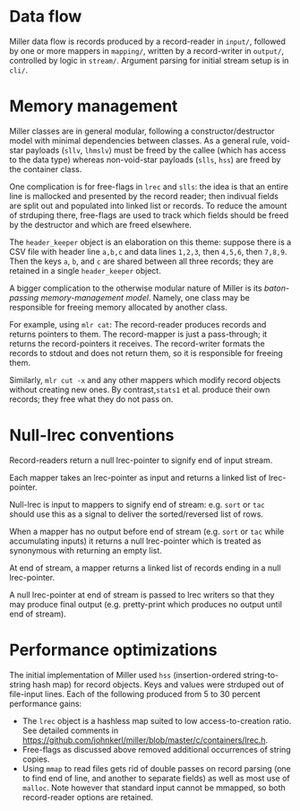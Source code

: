 # Data flow

Miller data flow is records produced by a record-reader in `input/`, followed
by one or more mappers in `mapping/`, written by a record-writer in `output/`,
controlled by logic in `stream/`. Argument parsing for initial stream setup is
in `cli/`.

# Memory management

Miller classes are in general modular, following a constructor/destructor model
with minimal dependencies between classes.  As a general rule, void-star
payloads (`sllv`, `lhmslv`) must be freed by the callee (which has access to
the data type) whereas non-void-star payloads (`slls`, `hss`) are freed by the
container class.

One complication is for free-flags in `lrec` and `slls`: the idea is that an
entire line is mallocked and presented by the record reader; then indivual
fields are split out and populated into linked list or records. To reduce the
amount of strduping there, free-flags are used to track which fields should be
freed by the destructor and which are freed elsewhere.

The `header_keeper` object is an elaboration on this theme: suppose there is a
CSV file with header line `a,b,c` and data lines `1,2,3`, then `4,5,6`, then
`7,8,9`. Then the keys `a`, `b`, and `c` are shared between all three records;
they are retained in a single `header_keeper` object.

A bigger complication to the otherwise modular nature of Miller is its
*baton-passing memory-management model*. Namely, one class may be responsible for
freeing memory allocated by another class.

For example, using `mlr cat`: The record-reader produces records and returns
pointers to them.  The record-mapper is just a pass-through; it returns the
record-pointers it receives.  The record-writer formats the records to stdout
and does not return them, so it is responsible for freeing them.

Similarly, `mlr cut -x` and any other mappers which modify record objects
without creating new ones. By contrast,`stats1` et al. produce their own
records; they free what they do not pass on.

# Null-lrec conventions

Record-readers return a null lrec-pointer to signify end of input stream.

Each mapper takes an lrec-pointer as input and returns a linked list of lrec-pointer.

Null-lrec is input to mappers to signify end of stream: e.g. `sort` or `tac`
should use this as a signal to deliver the sorted/reversed list of rows.

When a mapper has no output before end of stream (e.g. `sort` or `tac` while
accumulating inputs) it returns a null lrec-pointer which is treated as
synonymous with returning an empty list.

At end of stream, a mapper returns a linked list of records ending in a null
lrec-pointer.

A null lrec-pointer at end of stream is passed to lrec writers so that they may
produce final output (e.g. pretty-print which produces no output until end of
stream).

# Performance optimizations

The initial implementation of Miller used `hss` (insertion-ordered string-to-string hash map) for record objects.
Keys and values were strduped out of file-input lines. Each of the following produced from 5 to 30 percent performance gains:
* The `lrec` object is a hashless map suited to low access-to-creation ratio. See detailed comments in https://github.com/johnkerl/miller/blob/master/c/containers/lrec.h.
* Free-flags as discussed above removed additional occurrences of string copies.
* Using `mmap` to read files gets rid of double passes on record parsing (one to find end of line, and another to separate fields) as well as most use of `malloc`. Note however that standard input cannot be mmapped, so both record-reader options are retained.
